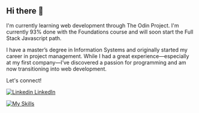 ## Hi there 👋

I'm currently learning web development through The Odin Project. I'm currently 93% done with the Foundations course and will soon start the Full Stack Javascript path. 

I have a master’s degree in Information Systems and originally started my career in project management. While I had a great experience—especially at my first company—I’ve discovered a passion for programming and am now transitioning into web development.

Let's connect! 


[![Linkedin](https://i.sstatic.net/gVE0j.png) LinkedIn](www.linkedin.com/in/elaine-sajets)
&nbsp;


[![My Skills](https://skillicons.dev/icons?i=js,html,css)](https://skillicons.dev)



<!--
**elainesajets/elainesajets** is a ✨ _special_ ✨ repository because its `README.md` (this file) appears on your GitHub profile.

Here are some ideas to get you started:

- 🔭 I’m currently working on ...
- 🌱 I’m currently learning ...
- 👯 I’m looking to collaborate on ...
- 🤔 I’m looking for help with ...
- 💬 Ask me about ...
- 📫 How to reach me: ...
- 😄 Pronouns: ...
- ⚡ Fun fact: ...
-->
